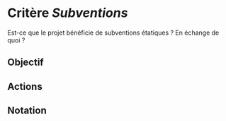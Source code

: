 # Critère *Subventions*
Est-ce que le projet bénéficie de subventions étatiques ? En échange de quoi ?

## Objectif


## Actions


## Notation